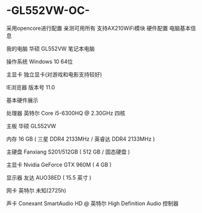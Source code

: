 # -GL552VW-OC-
采用opencore进行配置 亲测可用所有 支持AX210WiFi模块
硬件配置
电脑基本信息

我的电脑	华硕 GL552VW 笔记本电脑

操作系统	Windows 10 64位

主显卡	独立显卡(对游戏和电影支持较好)

IE浏览器	版本号  11.0





基本硬件展示

处理器	英特尔 Core i5-6300HQ @ 2.30GHz 四核

主板	华硕 GL552VW

内存	16 GB ( 三星 DDR4 2133MHz / 英睿达 DDR4 2133MHz )

主硬盘	 Fanxiang S201/512GB ( 512 GB / 固态硬盘 )

主显卡	Nvidia GeForce GTX 960M ( 4 GB )

显示器	友达 AUO38ED ( 15.5 英寸  )

网卡	英特尔 未知(2725h)

声卡	Conexant SmartAudio HD @ 英特尔 High Definition Audio 控制器
